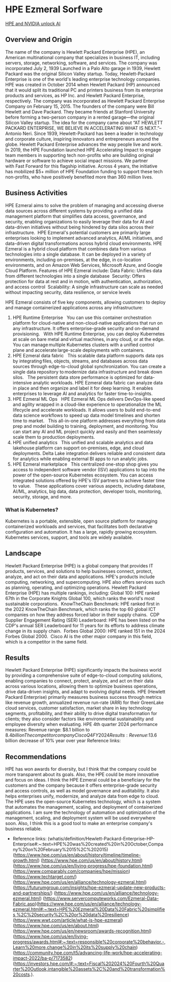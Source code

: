 # HPE Ezmeral Sorfware 



[HPE and NVIDIA unlock AI](https://www.youtube.com/watch?v=TCsIAcd6aiw)        






## Overview and Origin

The name of the company is Hewlett Packard Enterprise (HPE), an American multinational company that specializes in business IT, including servers, storage, networking, software, and services.
The company was incorporated July 2, 1939 Launched in a Palo Alto garage in 1939, Hewlett Packard was the original Silicon Valley startup. Today, Hewlett-Packard Enterprise is one of the world's leading enterprise technology companies. HPE was created in October 2014 when Hewlett Packard (HP) announced that it would split its traditional PC and printers business from its enterprise products and services, as HP Inc. and Hewlett Packard Enterprise, respectively. The company was incorporated as Hewlett Packard Enterprise Company on February 15, 2015. 
The founders of the company were Bill Hewlett and Dave Packard. They became friends at Stanford University before forming a two-person company in a rented garage—the original Silicon Valley startup. 
The idea for the company came about  “AT HEWLETT PACKARD ENTERPRISE, WE BELIEVE IN ACCELERATING WHAT IS NEXT.”– Antonio Neri. 
Since 1939, Hewlett-Packard has been a leader in technology and corporate culture, inspiring innovators and entrepreneurs around the globe.
Hewlett Packard Enterprise advances the way people live and work.
In 2019, the HPE Foundation launched HPE Accelerating Impact to engage team members in supporting tech non-profits who are building original hardware or software to achieve social impact missions. We partner with Fast Forward for this flagship initiative. Across 4 years, the initiative has mobilized $5+ million of HPE Foundation funding to support these tech non-profits, who have positively benefited more than 360 million lives.

## Business Activities

HPE Ezmeral aims to solve the problem of managing and accessing diverse data sources across different systems by providing a unified data management platform that simplifies data access, governance, and security, enabling organizations to easily leverage their data for AI and data-driven initiatives without being hindered by data silos across their infrastructure. 
HPE Ezmeral's potential customers are primarily large enterprises looking to implement advanced analytics, AI/ML initiatives, and data-driven digital transformations across hybrid cloud environments.
HPE Ezmeral is a hybrid cloud platform that combines data from various technologies into a single database. It can be deployed in a variety of environments, including on-premises, at the edge, in co-location environments, and on Amazon Web Services, Microsoft Azure, and Google Cloud Platform. Features of HPE Ezmeral include:
Data Fabric: Unifies data from different technologies into a single database 
Security: Offers protection for data at rest and in motion, with authentication, authorization, and access control 
Scalability: A single infrastructure can scale as needed without impacting security, data resilience, or service levels 

HPE Ezmeral consists of five key components, allowing customers to deploy and manage containerized applications across any infrastructure:  
1. HPE Runtime Enterprise  
You can use this container orchestration platform for cloud-native and non-cloud-native applications that run on any infrastructure. It offers enterprise-grade security and on-demand provisioning.  
With HPE Runtime Enterprise, you can deploy Kubernetes at scale on bare metal and virtual machines, in any cloud, or at the edge. You can manage multiple Kubernetes clusters with a unified control plane and accelerate large-scale deployments with containers.  
2. HPE Ezmeral data fabric  
This scalable data platform supports data ops by integrating files, objects, streams, and databases across data sources through edge-to-cloud global synchronization. You can create a single data repository to modernize data infrastructure and break down silos.  
The persistent data store performance is optimized for data-intensive analytic workloads. HPE Ezmeral data fabric can analyze data in place and then organize and label it for deep learning. It enables enterprises to leverage AI and analytics for faster time-to-insights.  
3. HPE Ezmeral ML Ops  
HPE Ezmeral ML Ops delivers DevOps-like speed and agility wrapped in a cloud-like experience to operationalize the ML lifecycle and accelerate workloads. It allows users to build end-to-end data science workflows to speed up data model timelines and shorten time to market.  
This all-in-one platform addresses everything from data prep and model building to training, deployment, and monitoring. You can start any AI and ML project quickly and easily and then seamlessly scale them to production deployments.  
4. HPE unified analytics  
This unified and scalable analytics and data lakehouse platform can support on-premises, edge, and cloud deployments. Delta Lake integration delivers reliable and consistent data for analytics while enabling external BI apps to run analytic jobs.  
5. HPE Ezmeral marketplace  
This centralized one-stop shop gives you access to independent software vendor (ISV) applications to tap into the power of the open-source Kubernetes ecosystem. You can access integrated solutions offered by HPE's ISV partners to achieve faster time to value.  
These applications cover various aspects, including database, AI/ML, analytics, big data, data protection, developer tools, monitoring, security, storage, and more.  

###   What is Kubernetes? 
Kubernetes is a portable, extensible, open source platform for managing containerized workloads and services, that facilitates both declarative configuration and automation. It has a large, rapidly growing ecosystem. Kubernetes services, support, and tools are widely available.



## Landscape

Hewlett Packard Enterprise (HPE) is a global company that provides IT products, services, and solutions to help businesses connect, protect, analyze, and act on their data and applications. HPE's products include computing, networking, and supercomputing. HPE also offers services such as planning, operating, and optimizing operations.
Hewlett Packard Enterprise (HPE) has multiple rankings, including:
Global 100: HPE ranked 67th in the Corporate Knights Global 100, which ranks the world's most sustainable corporations. 
KnowTheChain Benchmark: HPE ranked first in the 2022 KnowTheChain Benchmark, which ranks the top 60 global ICT companies on how they address forced labor in their supply chains. 
CDP Supplier Engagement Rating (SER) Leaderboard: HPE has been listed on the CDP's annual SER Leaderboard for 11 years for its efforts to address climate change in its supply chain. 
Forbes Global 2000: HPE ranked 151 in the 2024 Forbes Global 2000. 
Cisco AI is the other major company in this field, which is a competitor in the same field.

## Results

Hewlett Packard Enterprise (HPE) significantly impacts the business world by providing a comprehensive suite of edge-to-cloud computing solutions, enabling companies to connect, protect, analyze, and act on their data across various locations, allowing them to optimize business operations, drive data-driven insights, and adapt to evolving digital needs.
HPE (Hewlett Packard Enterprise) primarily measures business success through metrics like revenue growth, annualized revenue run-rate (ARR) for their GreenLake cloud services, customer satisfaction, market share in key technology segments, profitability, and their ability to drive digital transformation for clients; they also consider factors like environmental sustainability and employee diversity when evaluating.
HPE 4th quarter 2024 performance measures:
Revenue range: $8.1 billion to $8.4 billion 
The competitor company Cisco Q4 FY 2024 Results:
Revenue: $13.6 billion decrease of 10% year over year
Reference links:

## Recommendations

HPE has won awards for diversity, but I think that the company could be more transparent about its goals. Also, the HPE could be more innovative and focus on ideas. 
I think the HPE Ezmeral could be a beneficiary for the customers and the company because it offers enterprise-grade security and access controls, as well as model governance and auditability. It also helps enterprises unify, modernize, and analyze data from edge to cloud.
The HPE uses the open-source Kubernetes technology, which is a system that automates the management, scaling, and deployment of containerized applications.
I am sure the technology of automation and optimization of the management, scaling, and deployment system will be used everywhere soon. Also, I think this is a good tool to make an enterprise company's business reliable.




*  Reference links: (whatis/definition/Hewlett-Packard-Enterprise-HP-Enterprise#:~:text=HPE%20was%20created%20in%20October,Company%20on%20February%2015%2C%202015) (https://www.hpe.com/us/en/about/history/timeline/timeline-growth.html) (https://www.hpe.com/us/en/about/history.html) (https://www.hpe.com/us/en/living-progress/hpe-foundation.html) (https://www.comparably.com/companies/hpe/mission) (https://www.techtarget.com/) (https://www.hpe.com/us/en/alliance/technology-ezmeral.html) (https://futurumgroup.com/insights/hpe-ezmeral-update-new-products-and-partnerships/) (https://www.hpe.com/us/en/alliance/technology-ezmeral.html) (https://www.servercomputeworks.com/Ezmeral-Data-Fabric.asp)(https://www.hpe.com/us/en/alliance/technology-ezmeral.html#:~:text=HPE%20Ezmeral%20Data%20Fabric%20simplifies,%2C%20security%2C%20or%20data%20resilience) (https://www.wwt.com/article/what-is-hpe-ezmeral)  (https://www.hpe.com/us/en/about.html) (https://www.hpe.com/us/en/newsroom/awards-recognition.html) (https://www.hpe.com/us/en/living-progress/awards.html#:~:text=responsible%20corporate%20behavior.-,Learn%20more,change%20in%20its%20supply%20chain)  (https://community.hpe.com/t5/advancing-life-work/hpe-accelerating-impact-2022/ba-p/7173582) (https://investors.hpe.com/#:~:text=Fiscal%202024%20Fourth%20Quarter%20Outlook,intangible%20assets%2C%20and%20transformation%20costs.).


